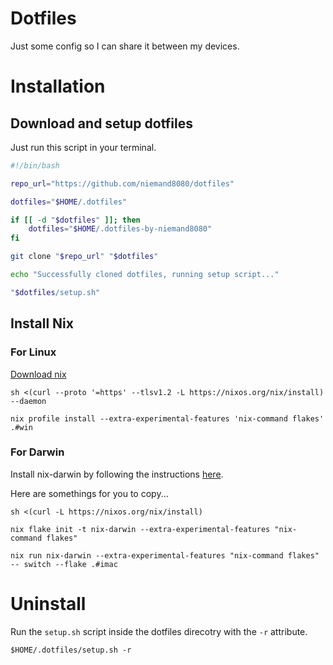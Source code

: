 # Dotfiles

Just some config so I can share it between my devices. 

# Installation

## Download and setup dotfiles

Just run this script in your terminal.

```bash
#!/bin/bash

repo_url="https://github.com/niemand8080/dotfiles"

dotfiles="$HOME/.dotfiles"

if [[ -d "$dotfiles" ]]; then
    dotfiles="$HOME/.dotfiles-by-niemand8080"
fi

git clone "$repo_url" "$dotfiles" 

echo "Successfully cloned dotfiles, running setup script..."

"$dotfiles/setup.sh"
```

## Install Nix

### For Linux

[Download nix](https://nixos.org/download/#nix-install-linux)

```
sh <(curl --proto '=https' --tlsv1.2 -L https://nixos.org/nix/install) --daemon
```

```
nix profile install --extra-experimental-features 'nix-command flakes' .#win
```

### For Darwin

Install nix-darwin by following the instructions [here](https://www.youtube.com/watch?v=Z8BL8mdzWHI&t=282s).

Here are somethings for you to copy...

```shell
sh <(curl -L https://nixos.org/nix/install)
```

```shell
nix flake init -t nix-darwin --extra-experimental-features "nix-command flakes"
```

```shell
nix run nix-darwin --extra-experimental-features "nix-command flakes" -- switch --flake .#imac
```

# Uninstall

Run the `setup.sh` script inside the dotfiles direcotry with the `-r` attribute.

```shell
$HOME/.dotfiles/setup.sh -r
```
